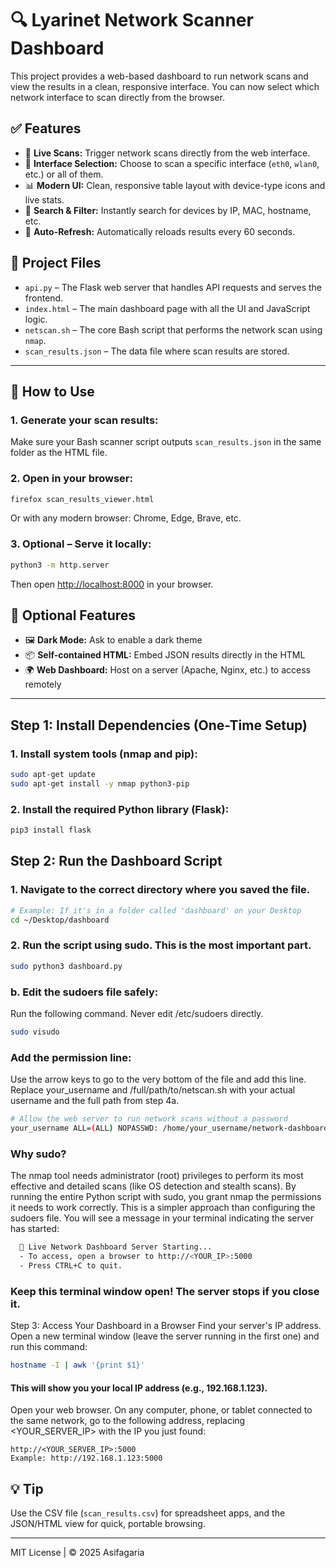 # 🔍 Lyarinet Network Scanner Dashboard

This project provides a web-based dashboard to run network scans and view the results in a clean, responsive interface. You can now select which network interface to scan directly from the browser.

## ✅ Features

- 🚀 **Live Scans:** Trigger network scans directly from the web interface.
- 📡 **Interface Selection:** Choose to scan a specific interface (`eth0`, `wlan0`, etc.) or all of them.
- 📊 **Modern UI:** Clean, responsive table layout with device-type icons and live stats.
- 🔎 **Search & Filter:** Instantly search for devices by IP, MAC, hostname, etc.
- 🔄 **Auto-Refresh:** Automatically reloads results every 60 seconds.

## 📁 Project Files

- `api.py` – The Flask web server that handles API requests and serves the frontend.
- `index.html` – The main dashboard page with all the UI and JavaScript logic.
- `netscan.sh` – The core Bash script that performs the network scan using `nmap`.
- `scan_results.json` – The data file where scan results are stored.

---

## 🚀 How to Use

### 1. Generate your scan results:
Make sure your Bash scanner script outputs `scan_results.json` in the same folder as the HTML file.

### 2. Open in your browser:
```bash
firefox scan_results_viewer.html
```
Or with any modern browser: Chrome, Edge, Brave, etc.

### 3. Optional – Serve it locally:
```bash
python3 -m http.server
```
Then open [http://localhost:8000](http://localhost:8000) in your browser.

## 🌟 Optional Features

- 🖼 **Dark Mode:** Ask to enable a dark theme
- 📦 **Self-contained HTML:** Embed JSON results directly in the HTML
- 🌍 **Web Dashboard:** Host on a server (Apache, Nginx, etc.) to access remotely
----
## Step 1: Install Dependencies (One-Time Setup)

### 1. Install system tools (nmap and pip):    

```bash
sudo apt-get update
sudo apt-get install -y nmap python3-pip
```
### 2. Install the required Python library (Flask):

```bash
pip3 install flask
```
## Step 2: Run the Dashboard Script
### 1. Navigate to the correct directory where you saved the file.
```bash 
# Example: If it's in a folder called 'dashboard' on your Desktop
cd ~/Desktop/dashboard
```
### 2. Run the script using sudo. This is the most important part.
```sh
sudo python3 dashboard.py
```
### b. Edit the sudoers file safely:
Run the following command. Never edit /etc/sudoers directly.
```sh
sudo visudo
```
### Add the permission line:
Use the arrow keys to go to the very bottom of the file and add this line. Replace your_username and /full/path/to/netscan.sh with your actual username and the full path from step 4a.
```sh
# Allow the web server to run network scans without a password
your_username ALL=(ALL) NOPASSWD: /home/your_username/network-dashboard/netscan.sh
```

### Why sudo?
The nmap tool needs administrator (root) privileges to perform its most effective and detailed scans (like OS detection and stealth scans). By running the entire Python script with sudo, you grant nmap the permissions it needs to work correctly. This is a simpler approach than configuring the sudoers file.
You will see a message in your terminal indicating the server has started:

```sh
  🚀 Live Network Dashboard Server Starting...
  - To access, open a browser to http://<YOUR_IP>:5000
  - Press CTRL+C to quit.
  ```

  ### Keep this terminal window open! The server stops if you close it.
Step 3: Access Your Dashboard in a Browser
Find your server's IP address. Open a new terminal window (leave the server running in the first one) and run this command:

```sh
hostname -I | awk '{print $1}'
```
#### This will show you your local IP address (e.g., 192.168.1.123).
Open your web browser. On any computer, phone, or tablet connected to the same network, go to the following address, replacing <YOUR_SERVER_IP> with the IP you just found:

```
http://<YOUR_SERVER_IP>:5000
Example: http://192.168.1.123:5000
```


## 💡 Tip
Use the CSV file (`scan_results.csv`) for spreadsheet apps, and the JSON/HTML view for quick, portable browsing.

---
MIT License | © 2025 Asifagaria
